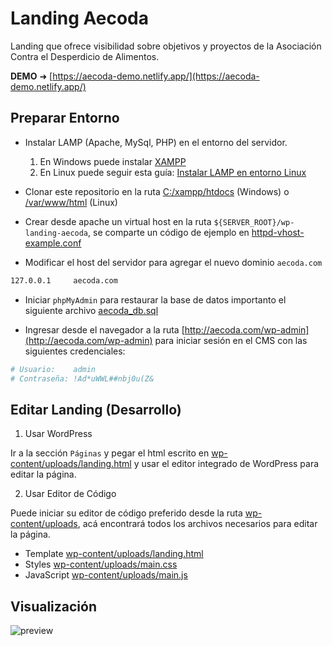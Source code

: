 # Landing Aecoda

Landing que ofrece visibilidad sobre objetivos y proyectos de la Asociación Contra el Desperdicio de Alimentos.

**DEMO** &#x279c; [https://aecoda-demo.netlify.app/](https://aecoda-demo.netlify.app/)

## Preparar Entorno

- Instalar LAMP (Apache, MySql, PHP) en el entorno del servidor.
  1. En Windows puede instalar [XAMPP](https://www.apachefriends.org/es/index.html)
  2. En Linux puede seguir esta guía: [Instalar LAMP en entorno Linux](https://gist.github.com/EdixonAlberto/0c95d228896c1893cfbcd6d237475aaf)

- Clonar este repositorio en la ruta [C:/xampp/htdocs](C:\xampp\htdocs) (Windows) o [/var/www/html](/var/www/html) (Linux)

- Crear desde apache un virtual host en la ruta `${SERVER_ROOT}/wp-landing-aecoda`, se comparte un código de ejemplo en [httpd-vhost-example.conf](./docs/httpd-vhost-example.conf)

- Modificar el host del servidor para agregar el nuevo dominio `aecoda.com`
```sh
127.0.0.1     aecoda.com
```

- Iniciar `phpMyAdmin` para restaurar la base de datos importanto el siguiente archivo [aecoda_db.sql](./docs/aecoda_db.sql)

- Ingresar desde el navegador a la ruta [http://aecoda.com/wp-admin](http://aecoda.com/wp-admin) para iniciar sesión en el CMS con las siguientes credenciales:
```sh
# Usuario:    admin
# Contraseña: !Ad*uWWL##nbj0u(Z&
```

## Editar Landing (Desarrollo)

1. Usar WordPress

Ir a la sección `Páginas` y pegar el html escrito en [wp-content/uploads/landing.html](./wp-content/uploads/landing.html) y usar el editor integrado de WordPress para editar la página.

2. Usar Editor de Código

Puede iniciar su editor de código preferido desde la ruta [wp-content/uploads](./wp-content/uploads), acá encontrará todos los archivos necesarios para editar la página.
 - Template [wp-content/uploads/landing.html](./wp-content/uploads/landing.html)
 - Styles [wp-content/uploads/main.css](./wp-content/uploads/main.css)
 - JavaScript [wp-content/uploads/main.js](./wp-content/uploads/main.js)

## Visualización

![preview](./preview.png)
